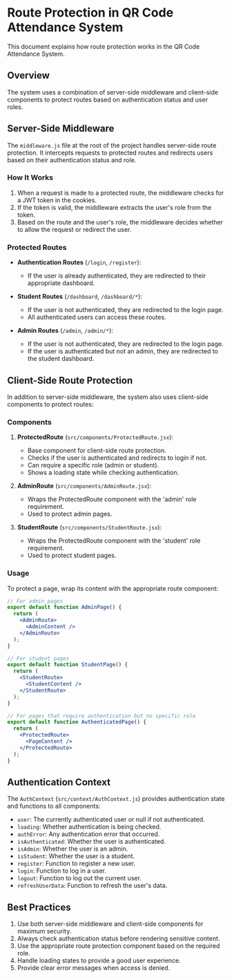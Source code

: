# Route Protection in QR Code Attendance System

This document explains how route protection works in the QR Code Attendance System.

## Overview

The system uses a combination of server-side middleware and client-side components to protect routes based on authentication status and user roles.

## Server-Side Middleware

The `middleware.js` file at the root of the project handles server-side route protection. It intercepts requests to protected routes and redirects users based on their authentication status and role.

### How It Works

1. When a request is made to a protected route, the middleware checks for a JWT token in the cookies.
2. If the token is valid, the middleware extracts the user's role from the token.
3. Based on the route and the user's role, the middleware decides whether to allow the request or redirect the user.

### Protected Routes

- **Authentication Routes** (`/login`, `/register`):
  - If the user is already authenticated, they are redirected to their appropriate dashboard.

- **Student Routes** (`/dashboard`, `/dashboard/*`):
  - If the user is not authenticated, they are redirected to the login page.
  - All authenticated users can access these routes.

- **Admin Routes** (`/admin`, `/admin/*`):
  - If the user is not authenticated, they are redirected to the login page.
  - If the user is authenticated but not an admin, they are redirected to the student dashboard.

## Client-Side Route Protection

In addition to server-side middleware, the system also uses client-side components to protect routes:

### Components

1. **ProtectedRoute** (`src/components/ProtectedRoute.jsx`):
   - Base component for client-side route protection.
   - Checks if the user is authenticated and redirects to login if not.
   - Can require a specific role (admin or student).
   - Shows a loading state while checking authentication.

2. **AdminRoute** (`src/components/AdminRoute.jsx`):
   - Wraps the ProtectedRoute component with the 'admin' role requirement.
   - Used to protect admin pages.

3. **StudentRoute** (`src/components/StudentRoute.jsx`):
   - Wraps the ProtectedRoute component with the 'student' role requirement.
   - Used to protect student pages.

### Usage

To protect a page, wrap its content with the appropriate route component:

```jsx
// For admin pages
export default function AdminPage() {
  return (
    <AdminRoute>
      <AdminContent />
    </AdminRoute>
  );
}

// For student pages
export default function StudentPage() {
  return (
    <StudentRoute>
      <StudentContent />
    </StudentRoute>
  );
}

// For pages that require authentication but no specific role
export default function AuthenticatedPage() {
  return (
    <ProtectedRoute>
      <PageContent />
    </ProtectedRoute>
  );
}
```

## Authentication Context

The `AuthContext` (`src/context/AuthContext.js`) provides authentication state and functions to all components:

- `user`: The currently authenticated user or null if not authenticated.
- `loading`: Whether authentication is being checked.
- `authError`: Any authentication error that occurred.
- `isAuthenticated`: Whether the user is authenticated.
- `isAdmin`: Whether the user is an admin.
- `isStudent`: Whether the user is a student.
- `register`: Function to register a new user.
- `login`: Function to log in a user.
- `logout`: Function to log out the current user.
- `refreshUserData`: Function to refresh the user's data.

## Best Practices

1. Use both server-side middleware and client-side components for maximum security.
2. Always check authentication status before rendering sensitive content.
3. Use the appropriate route protection component based on the required role.
4. Handle loading states to provide a good user experience.
5. Provide clear error messages when access is denied.
